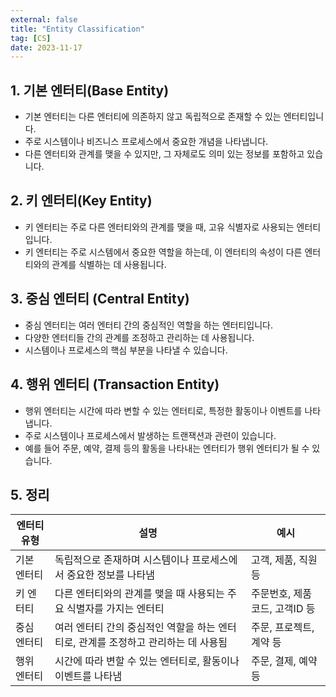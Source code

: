 ```yaml
---
external: false
title: "Entity Classification"
tag: [CS]
date: 2023-11-17
---
```


## 1. 기본 엔터티(Base Entity)

- 기본 엔터티는 다른 엔터티에 의존하지 않고 독립적으로 존재할 수 있는 엔터티입니다.
- 주로 시스템이나 비즈니스 프로세스에서 중요한 개념을 나타냅니다.
- 다른 엔터티와 관계를 맺을 수 있지만, 그 자체로도 의미 있는 정보를 포함하고 있습니다.

## 2. 키 엔터티(Key Entity)

- 키 엔터티는 주로 다른 엔터티와의 관계를 맺을 때, 고유 식별자로 사용되는 엔터티입니다.
- 키 엔터티는 주로 시스템에서 중요한 역할을 하는데, 이 엔터티의 속성이 다른 엔터티와의 관계를 식별하는 데 사용됩니다.

## 3. 중심 엔터티 (Central Entity)

- 중심 엔터티는 여러 엔터티 간의 중심적인 역할을 하는 엔터티입니다.
- 다양한 엔터티들 간의 관계를 조정하고 관리하는 데 사용됩니다.
- 시스템이나 프로세스의 핵심 부분을 나타낼 수 있습니다.

## 4. 행위 엔터티 (Transaction Entity)

- 행위 엔터티는 시간에 따라 변할 수 있는 엔터티로, 특정한 활동이나 이벤트를 나타냅니다.
- 주로 시스템이나 프로세스에서 발생하는 트랜잭션과 관련이 있습니다.
- 예를 들어 주문, 예약, 결제 등의 활동을 나타내는 엔터티가 행위 엔터티가 될 수 있습니다.

## 5. 정리

| 엔터티 유형  | 설명                                                     | 예시               |
|-------------|----------------------------------------------------------|-------------------|
| 기본 엔터티 | 독립적으로 존재하며 시스템이나 프로세스에서 중요한 정보를 나타냄 | 고객, 제품, 직원 등 |
| 키 엔터티   | 다른 엔터티와의 관계를 맺을 때 사용되는 주요 식별자를 가지는 엔터티 | 주문번호, 제품코드, 고객ID 등 |
| 중심 엔터티 | 여러 엔터티 간의 중심적인 역할을 하는 엔터티로, 관계를 조정하고 관리하는 데 사용됨 | 주문, 프로젝트, 계약 등 |
| 행위 엔터티 | 시간에 따라 변할 수 있는 엔터티로, 활동이나 이벤트를 나타냄 | 주문, 결제, 예약 등 |
